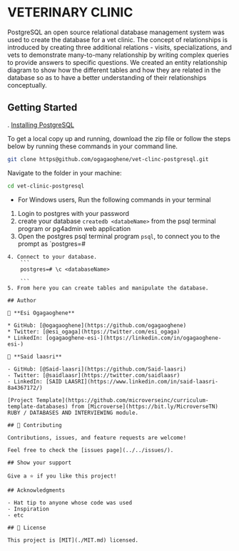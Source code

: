 # VETERINARY CLINIC

PostgreSQL an open source relational database management system was used to create the database for a vet clinic. The concept of relationships is introduced by creating three additional relations - visits, specializations, and vets to demonstrate many-to-many relationship by writing complex queries
to provide answers to specific questions.
We created an entity relationship diagram to show how the different tables and how they are related in the database so as to have a better understanding of their relationships conceptually.

## Getting Started

. [Installing PostgreSQL](https://www.postgresql.org/download/)

To get a local copy up and running, download the zip file or follow the steps below by running these commands in your command line.

```bash
git clone https@github.com/ogagaoghene/vet-clinc-postgresql.git
```

Navigate to the folder in your machine:

```bash
cd vet-clinic-postgresql
```

- For Windows users, Run the following commands in your terminal

1. Login to postgres with your password
2. create your database `createdb <databeName>` from the psql terminal program or pg4admin web application
3. Open the postgres psql terminal program `psql`, to connect you to the prompt as
   `postgres=#

````
4. Connect to your database.
    ```
    postgres=# \c <databaseName>

    ```
5. From here you can create tables and manipulate the database.

## Author

👤 **Esi Ogagaoghene**

* GitHub: [@ogagaoghene](https://github.com/ogagaoghene)
* Twitter: [@esi_ogaga](https://twitter.com/esi_ogaga)
* LinkedIn: [ogagaoghene-esi-](https://linkedin.com/in/ogagaoghene-esi-)

👤 **Said laasri**

- GitHub: [@Said-laasri](https://github.com/Said-laasri)
- Twitter: [@saidlaasr](https://twitter.com/saidlaasr)
- LinkedIn: [SAID LAASRI](https://www.linkedin.com/in/said-laasri-8a4367172/)

[Project Template](https://github.com/microverseinc/curriculum-template-databases) from [Microverse](https://bit.ly/MicroverseTN) RUBY / DATABASES AND INTERVIEWING module.

## 🤝 Contributing

Contributions, issues, and feature requests are welcome!

Feel free to check the [issues page](../../issues/).

## Show your support

Give a ⭐️ if you like this project!

## Acknowledgments

- Hat tip to anyone whose code was used
- Inspiration
- etc

## 📝 License

This project is [MIT](./MIT.md) licensed.
````
